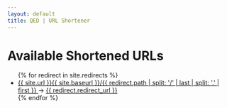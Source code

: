 ```yaml
---
layout: default
title: QED | URL Shortener
---
```


<div class="home">
  <h1 class="page-heading">Available Shortened URLs</h1>
  
  <ul class="url-list">
    {% for redirect in site.redirects %}
      <li>
        <a href="{{ site.url }}{{ site.baseurl }}/{{ redirect.path | split: '/' | last | split: '.' | first }}">
          {{ site.url }}{{ site.baseurl }}/{{ redirect.path | split: '/' | last | split: '.' | first }}
        </a>
        →
        <a href="{{ redirect.redirect_url }}" target="_blank" rel="noopener noreferrer">
          {{ redirect.redirect_url }}
        </a>
      </li>
    {% endfor %}
  </ul>
</div>
